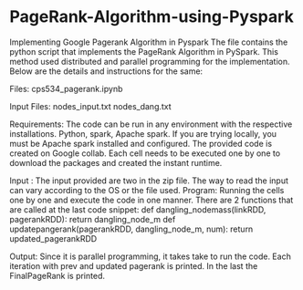 # PageRank-Algorithm-using-Pyspark
Implementing Google Pagerank Algorithm in Pyspark
The file contains the python script that implements the PageRank Algorithm in PySpark. This method used distributed and parallel programming for the implementation.
Below are the details and instructions for the same:

Files:
cps534_pagerank.ipynb 

Input Files: nodes_input.txt nodes_dang.txt

Requirements:
The code can be run in any environment with the respective installations.
Python, spark, Apache spark. If you are trying locally, you must be Apache spark installed and configured.
The provided code is created on Google collab. Each cell needs to be executed one by one to download the packages and created the instant runtime.

Input :
The input provided are two in the zip file.
The way to read the input can vary according to the OS or the file used.
Program:
Running the cells one by one and execute the code in one manner. There are 2 functions that are called at the last code snippet:
def dangling_nodemass(linkRDD, pagerankRDD): return dangling_node_m
def updatepangerank(pagerankRDD, dangling_node_m, num): return updated_pagerankRDD

Output:
Since it is parallel programming, it takes take to run the code. Each iteration with prev and updated pagerank is printed.
In the last the FinalPageRank is printed.
